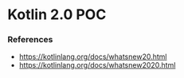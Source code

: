 # Kotlin 2.0 POC

### References

- https://kotlinlang.org/docs/whatsnew20.html
- https://kotlinlang.org/docs/whatsnew2020.html